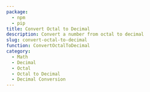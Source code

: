 ```yaml
---
package:
  - npm
  - pip
title: Convert Octal to Decimal
description: Convert a number from octal to decimal
slug: convert-octal-to-decimal
function: ConvertOctalToDecimal
category:
  - Math
  - Decimal
  - Octal
  - Octal to Decimal
  - Decimal Conversion
---
```


